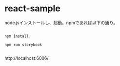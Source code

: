 # react-sample

node.jsインストールし、起動。npmであれば以下の通り。

```

npm install

npm run storybook


```

http://localhost:6006/
